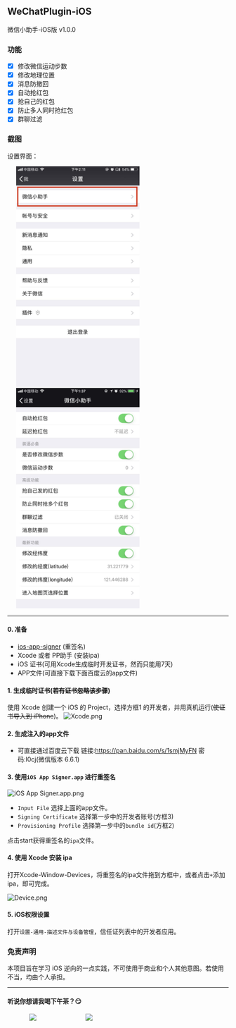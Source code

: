 ## WeChatPlugin-iOS

微信小助手-iOS版 v1.0.0


### 功能
- [x] 修改微信运动步数
- [x] 修改地理位置
- [x] 消息防撤回
- [x] 自动抢红包
- [x] 抢自己的红包
- [x] 防止多人同时抢红包
- [x] 群聊过滤

### 截图

设置界面：

<img src="./Other/51516255904_.pic.jpg" height="500" hspace="20" style="display: inline-block"><img src="./Other/41516248328_.pic.jpg" height="500" hspace="20" style="display: inline-block">


---

#### 0. 准备

* [ios-app-signer](https://github.com/DanTheMan827/ios-app-signer)  (重签名)
* Xcode 或者 PP助手 (安装ipa)
* iOS 证书(可用Xcode生成临时开发证书，然而只能用7天)
* APP文件(可直接下载下面百度云的app文件)


#### 1. 生成临时证书(~~若有证书忽略该步骤~~)
使用 Xcode 创建一个 iOS 的 Project，选择方框1 的开发者，并用真机运行(~~使证书导入到 iPhone~~)。
![Xcode.png](http://upload-images.jianshu.io/upload_images/965383-e730b53fe95ab166.png?imageMogr2/auto-orient/strip%7CimageView2/2/w/1240)

#### 2. 生成注入的app文件

* 可直接通过百度云下载
链接:https://pan.baidu.com/s/1smjMyFN  密码:l0cj(微信版本 6.6.1)

#### 3. 使用`iOS App Signer.app` 进行重签名

![iOS App Signer.app.png](http://upload-images.jianshu.io/upload_images/965383-c3daf12a77c8204b.png?imageMogr2/auto-orient/strip%7CimageView2/2/w/1240)

* `Input File` 选择上面的app文件。
* `Signing Certificate` 选择第一步中的开发者账号(方框3)
* `Provisioning Profile` 选择第一步中的`bundle id`(方框2)

点击start获得重签名的`ipa`文件。

#### 4. 使用 Xcode 安装 ipa

打开Xcode-Window-Devices，将重签名的ipa文件拖到方框中，或者点击`+`添加ipa，即可完成。

![Device.png](http://upload-images.jianshu.io/upload_images/965383-abb8cf54a6acabbe.png?imageMogr2/auto-orient/strip%7CimageView2/2/w/1240)

#### 5. iOS权限设置

打开`设置-通用-描述文件与设备管理`，信任证列表中的开发者应用。

### 免责声明
本项目旨在学习 iOS 逆向的一点实践，不可使用于商业和个人其他意图。若使用不当，均由个人承担。


---

#### 听说你想请我喝下午茶？😏

<img src="https://github.com/xiaofu666/WechatPlus/blob/master/Other/11516182821_.pic.jpg?imageMogr2/auto-orient/strip%7CimageView2/2/w/1240" height="250" hspace="50"/>&nbsp;&nbsp;&nbsp;<img src="https://github.com/xiaofu666/WechatPlus/blob/master/Other/21516182821_.pic.jpg?imageMogr2/auto-orient/strip%7CimageView2/2/w/1240" height="250" hspace="50"  />

